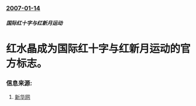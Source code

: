 ### [2007-01-14](/news/2007/01/14/index.md)

##### 国际红十字与红新月运动
# 红水晶成为国际红十字与红新月运动的官方标志。




### 信息来源:

1. [新华网](http://news.xinhuanet.com/world/2007-01/15/content_5607401.htm)
